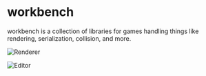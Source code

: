# workbench

workbench is a collection of libraries for games handling things like rendering, serialization, collision, and more.

![Renderer](https://cdn.discordapp.com/attachments/404399251276169217/655081144106090536/4rtPrRN1.png)

![Editor](https://i.imgur.com/4yzyrK6.png)
